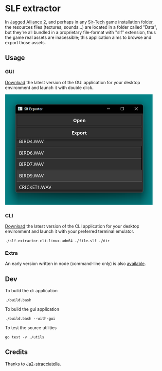 # SLF extractor

In [Jagged Alliance 2](https://it.wikipedia.org/wiki/Jagged_Alliance_2), and perhaps in any [Sir-Tech](https://en.wikipedia.org/wiki/Sir-Tech) game installation folder, the resources files (textures, sounds...) are located in a folder called "Data", but they're all bundled in a proprietary file-format with "slf" extension, thus the game real assets are inacessible; this application aims to browse and export those assets.

## Usage

### GUI
[Download](https://github.com/memob0x/slf-extractor/releases) the latest version of the GUI application for your desktop environment and launch it with double click.

![gui](https://github.com/memob0x/slf-extractor/blob/master/assets/screenshot.png?raw=true)

### CLI

[Download](https://github.com/memob0x/slf-extractor/releases) the latest version of the CLI application for your desktop environment and launch it with your preferred terminal emulator.

```console
./slf-extractor-cli-linux-adm64 ./file.slf ./dir
```

### Extra

An early version written in node (command-line only) is also [available](https://github.com/memob0x/slf-extractor/releases/tag/v0.1.0).

## Dev

To build the cli application

```console
./build.bash
```

To build the gui application

```console
./build.bash --with-gui
```

To test the source utilities

```console
go test -v ./utils
```

## Credits

Thanks to [Ja2-stracciatella](https://github.com/ja2-stracciatella).
